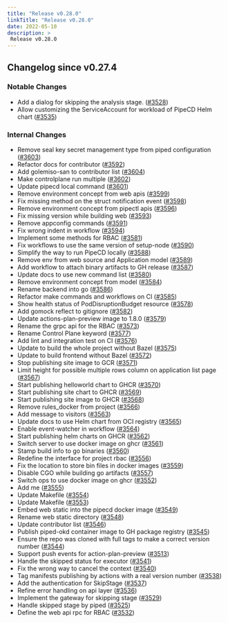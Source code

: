 ```yaml
---
title: "Release v0.28.0"
linkTitle: "Release v0.28.0"
date: 2022-05-10
description: >
 Release v0.28.0
---
```


## Changelog since v0.27.4

### Notable Changes
* Add a dialog for skipping the analysis stage. ([#3528](https://github.com/pipe-cd/pipecd/pull/3528))
* Allow customizing the ServiceAccount for workload of PipeCD Helm chart ([#3535](https://github.com/pipe-cd/pipecd/pull/3535))

### Internal Changes
* Remove seal key secret management type from piped configuration ([#3603](https://github.com/pipe-cd/pipecd/pull/3603))
* Refactor docs for contributor ([#3592](https://github.com/pipe-cd/pipecd/pull/3592))
* Add golemiso-san to contributor list ([#3604](https://github.com/pipe-cd/pipecd/pull/3604))
* Make controlplane run multiple ([#3602](https://github.com/pipe-cd/pipecd/pull/3602))
* Update pipecd local command ([#3601](https://github.com/pipe-cd/pipecd/pull/3601))
* Remove environment concept from web apis ([#3599](https://github.com/pipe-cd/pipecd/pull/3599))
* Fix missing method on the struct notification event ([#3598](https://github.com/pipe-cd/pipecd/pull/3598))
* Remove environment concept from pipectl apis ([#3596](https://github.com/pipe-cd/pipecd/pull/3596))
* Fix missing version while building web ([#3593](https://github.com/pipe-cd/pipecd/pull/3593))
* Remove appconfig commands ([#3591](https://github.com/pipe-cd/pipecd/pull/3591))
* Fix wrong indent in workflow ([#3594](https://github.com/pipe-cd/pipecd/pull/3594))
* Implement some methods for RBAC ([#3581](https://github.com/pipe-cd/pipecd/pull/3581))
* Fix workflows to use the same version of setup-node ([#3590](https://github.com/pipe-cd/pipecd/pull/3590))
* Simplify the way to run PipeCD locally ([#3588](https://github.com/pipe-cd/pipecd/pull/3588))
* Remove env from web source and Application model ([#3589](https://github.com/pipe-cd/pipecd/pull/3589))
* Add workflow to attach binary artifacts to GH release ([#3587](https://github.com/pipe-cd/pipecd/pull/3587))
* Update docs to use new command list ([#3580](https://github.com/pipe-cd/pipecd/pull/3580))
* Remove environment concept from model ([#3584](https://github.com/pipe-cd/pipecd/pull/3584))
* Rename backend into go ([#3586](https://github.com/pipe-cd/pipecd/pull/3586))
* Refactor make commands and workflows on CI ([#3585](https://github.com/pipe-cd/pipecd/pull/3585))
* Show health status of PodDisruptionBudget resource ([#3578](https://github.com/pipe-cd/pipecd/pull/3578))
* Add gomock reflect to gitignore ([#3582](https://github.com/pipe-cd/pipecd/pull/3582))
* Update actions-plan-preview image to 1.8.0 ([#3579](https://github.com/pipe-cd/pipecd/pull/3579))
* Rename the grpc api for the RBAC ([#3573](https://github.com/pipe-cd/pipecd/pull/3573))
* Rename Control Plane keyword ([#3577](https://github.com/pipe-cd/pipecd/pull/3577))
* Add lint and integration test on CI ([#3576](https://github.com/pipe-cd/pipecd/pull/3576))
* Update to build the whole project without Bazel ([#3575](https://github.com/pipe-cd/pipecd/pull/3575))
* Update to build frontend without Bazel ([#3572](https://github.com/pipe-cd/pipecd/pull/3572))
* Stop publishing site image to GCR ([#3571](https://github.com/pipe-cd/pipecd/pull/3571))
* Limit height for possible multiple rows column on application list page ([#3567](https://github.com/pipe-cd/pipecd/pull/3567))
* Start publishing helloworld chart to GHCR ([#3570](https://github.com/pipe-cd/pipecd/pull/3570))
* Start publishing site chart to GHCR ([#3569](https://github.com/pipe-cd/pipecd/pull/3569))
* Start publishing site image to GHCR ([#3568](https://github.com/pipe-cd/pipecd/pull/3568))
* Remove rules_docker from project ([#3566](https://github.com/pipe-cd/pipecd/pull/3566))
* Add message to visitors ([#3563](https://github.com/pipe-cd/pipecd/pull/3563))
* Update docs to use Helm chart from OCI registry ([#3565](https://github.com/pipe-cd/pipecd/pull/3565))
* Enable event-watcher in workflow ([#3564](https://github.com/pipe-cd/pipecd/pull/3564))
* Start publishing helm charts on GHCR ([#3562](https://github.com/pipe-cd/pipecd/pull/3562))
* Switch server to use docker image on ghcr ([#3561](https://github.com/pipe-cd/pipecd/pull/3561))
* Stamp build info to go binaries ([#3560](https://github.com/pipe-cd/pipecd/pull/3560))
* Redefine the interface for project rbac ([#3556](https://github.com/pipe-cd/pipecd/pull/3556))
* Fix the location to store bin files in docker images ([#3559](https://github.com/pipe-cd/pipecd/pull/3559))
* Disable CGO while building go artifacts ([#3557](https://github.com/pipe-cd/pipecd/pull/3557))
* Switch ops to use docker image on ghcr ([#3552](https://github.com/pipe-cd/pipecd/pull/3552))
* Add me ([#3555](https://github.com/pipe-cd/pipecd/pull/3555))
* Update Makefile ([#3554](https://github.com/pipe-cd/pipecd/pull/3554))
* Update Makefile ([#3553](https://github.com/pipe-cd/pipecd/pull/3553))
* Embed web static into the pipecd docker image ([#3549](https://github.com/pipe-cd/pipecd/pull/3549))
* Rename web static directory ([#3548](https://github.com/pipe-cd/pipecd/pull/3548))
* Update contributor list ([#3546](https://github.com/pipe-cd/pipecd/pull/3546))
* Publish piped-okd container image to GH package registry ([#3545](https://github.com/pipe-cd/pipecd/pull/3545))
* Ensure the repo was cloned with full tags to make a correct version number ([#3544](https://github.com/pipe-cd/pipecd/pull/3544))
* Support push events for action-plan-preview ([#3513](https://github.com/pipe-cd/pipecd/pull/3513))
* Handle the skipped status for executor ([#3541](https://github.com/pipe-cd/pipecd/pull/3541))
* Fix the wrong way to cancel the context ([#3540](https://github.com/pipe-cd/pipecd/pull/3540))
* Tag manifests publishing by actions with a real version number ([#3538](https://github.com/pipe-cd/pipecd/pull/3538))
* Add the authentication for SkipStage ([#3537](https://github.com/pipe-cd/pipecd/pull/3537))
* Refine error handling on api layer ([#3536](https://github.com/pipe-cd/pipecd/pull/3536))
* Implement the gateway for skipping stage ([#3529](https://github.com/pipe-cd/pipecd/pull/3529))
* Handle skipped stage by piped ([#3525](https://github.com/pipe-cd/pipecd/pull/3525))
* Define the web api rpc for RBAC ([#3532](https://github.com/pipe-cd/pipecd/pull/3532))
